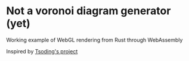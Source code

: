 # Not a voronoi diagram generator (yet)

Working example of WebGL rendering from Rust through WebAssembly

Inspired by [Tsoding's project](https://github.com/tsoding/voronoi-opengl)
